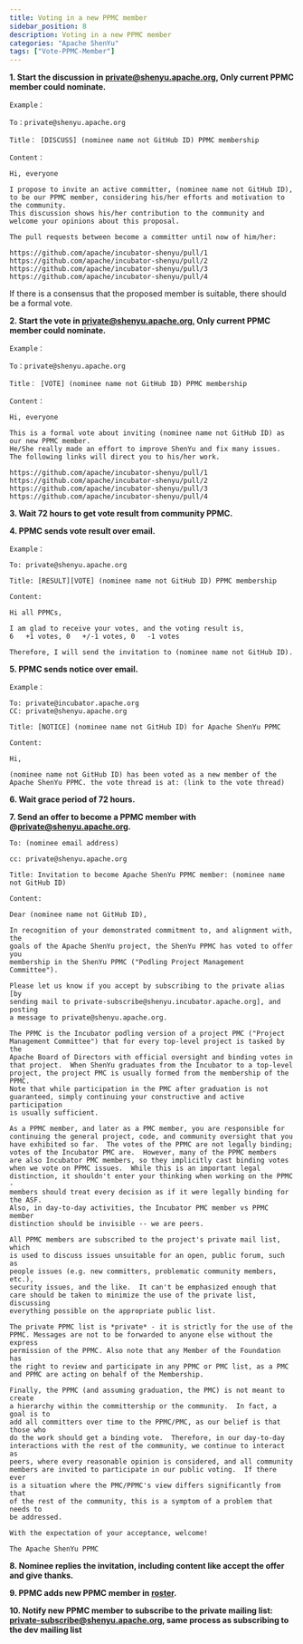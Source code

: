 ```yaml
---
title: Voting in a new PPMC member
sidebar_position: 8
description: Voting in a new PPMC member
categories: "Apache ShenYu"
tags: ["Vote-PPMC-Member"]
---
```



**1. Start the discussion in private@shenyu.apache.org, Only current PPMC member could nominate.** 

```
Example：

To：private@shenyu.apache.org

Title： [DISCUSS] (nominee name not GitHub ID) PPMC membership

Content：

Hi, everyone

I propose to invite an active committer, (nominee name not GitHub ID), to be our PPMC member, considering his/her efforts and motivation to the community.
This discussion shows his/her contribution to the community and welcome your opinions about this proposal.

The pull requests between become a committer until now of him/her:

https://github.com/apache/incubator-shenyu/pull/1
https://github.com/apache/incubator-shenyu/pull/2
https://github.com/apache/incubator-shenyu/pull/3
https://github.com/apache/incubator-shenyu/pull/4

```

If there is a consensus that the proposed member is suitable, there should be a formal vote.

**2. Start the vote in private@shenyu.apache.org, Only current PPMC member could nominate.** 

```
Example：

To：private@shenyu.apache.org

Title： [VOTE] (nominee name not GitHub ID) PPMC membership

Content：

Hi, everyone

This is a formal vote about inviting (nominee name not GitHub ID) as our new PPMC member. 
He/She really made an effort to improve ShenYu and fix many issues. 
The following links will direct you to his/her work.

https://github.com/apache/incubator-shenyu/pull/1
https://github.com/apache/incubator-shenyu/pull/2
https://github.com/apache/incubator-shenyu/pull/3
https://github.com/apache/incubator-shenyu/pull/4

```

**3. Wait 72 hours to get vote result from community PPMC.**

**4. PPMC sends vote result over email.**

```
Example：

To: private@shenyu.apache.org

Title: [RESULT][VOTE] (nominee name not GitHub ID) PPMC membership

Content:

Hi all PPMCs, 

I am glad to receive your votes, and the voting result is,
6   +1 votes, 0   +/-1 votes, 0   -1 votes

Therefore, I will send the invitation to (nominee name not GitHub ID).
```

**5. PPMC sends notice over email.**

```
Example：

To: private@incubator.apache.org
CC: private@shenyu.apache.org

Title: [NOTICE] (nominee name not GitHub ID) for Apache ShenYu PPMC

Content:

Hi, 

(nominee name not GitHub ID) has been voted as a new member of the Apache ShenYu PPMC. the vote thread is at: (link to the vote thread)
```

**6. Wait grace period of 72 hours.**

**7. Send an offer to become a PPMC member with @private@shenyu.apache.org.**

```
To: (nominee email address)

cc: private@shenyu.apache.org

Title: Invitation to become Apache ShenYu PPMC member: (nominee name not GitHub ID)

Content:

Dear (nominee name not GitHub ID),

In recognition of your demonstrated commitment to, and alignment with, the
goals of the Apache ShenYu project, the ShenYu PPMC has voted to offer you
membership in the ShenYu PPMC ("Podling Project Management Committee").

Please let us know if you accept by subscribing to the private alias [by
sending mail to private-subscribe@shenyu.incubator.apache.org], and posting 
a message to private@shenyu.apache.org.

The PPMC is the Incubator podling version of a project PMC ("Project
Management Committee") that for every top-level project is tasked by the
Apache Board of Directors with official oversight and binding votes in
that project.  When ShenYu graduates from the Incubator to a top-level
project, the project PMC is usually formed from the membership of the PPMC.
Note that while participation in the PMC after graduation is not
guaranteed, simply continuing your constructive and active participation
is usually sufficient.

As a PPMC member, and later as a PMC member, you are responsible for
continuing the general project, code, and community oversight that you
have exhibited so far.  The votes of the PPMC are not legally binding;
votes of the Incubator PMC are.  However, many of the PPMC members
are also Incubator PMC members, so they implicitly cast binding votes
when we vote on PPMC issues.  While this is an important legal
distinction, it shouldn't enter your thinking when working on the PPMC -
members should treat every decision as if it were legally binding for the ASF.  
Also, in day-to-day activities, the Incubator PMC member vs PPMC member
distinction should be invisible -- we are peers.

All PPMC members are subscribed to the project's private mail list, which 
is used to discuss issues unsuitable for an open, public forum, such as
people issues (e.g. new committers, problematic community members, etc.),
security issues, and the like.  It can't be emphasized enough that
care should be taken to minimize the use of the private list, discussing
everything possible on the appropriate public list.

The private PPMC list is *private* - it is strictly for the use of the
PPMC. Messages are not to be forwarded to anyone else without the express
permission of the PPMC. Also note that any Member of the Foundation has
the right to review and participate in any PPMC or PMC list, as a PMC 
and PPMC are acting on behalf of the Membership.

Finally, the PPMC (and assuming graduation, the PMC) is not meant to create 
a hierarchy within the committership or the community.  In fact, a goal is to
add all committers over time to the PPMC/PMC, as our belief is that those who
do the work should get a binding vote.  Therefore, in our day-to-day
interactions with the rest of the community, we continue to interact as
peers, where every reasonable opinion is considered, and all community
members are invited to participate in our public voting.  If there ever
is a situation where the PMC/PPMC's view differs significantly from that 
of the rest of the community, this is a symptom of a problem that needs to
be addressed.

With the expectation of your acceptance, welcome!

The Apache ShenYu PPMC

```

**8. Nominee replies the invitation, including content like accept the offer and give thanks.**

**9. PPMC adds new PPMC member in [roster](https://whimsy.apache.org/roster/ppmc/shenyu).**

**10. Notify new PPMC member to subscribe to the private mailing list: [private-subscribe@shenyu.apache.org](mailto:private-subscribe@shenyu.apache.org), same process as subscribing to the dev mailing list**
